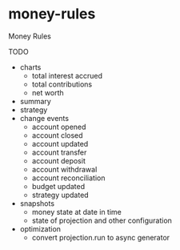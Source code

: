 # money-rules
Money Rules

TODO
* charts
  * total interest accrued
  * total contributions
  * net worth
* summary
* strategy
* change events
  * account opened
  * account closed
  * account updated
  * account transfer
  * account deposit
  * account withdrawal
  * account reconciliation
  * budget updated
  * strategy updated
* snapshots
  * money state at date in time
  * state of projection and other configuration
* optimization
  * convert projection.run to async generator
